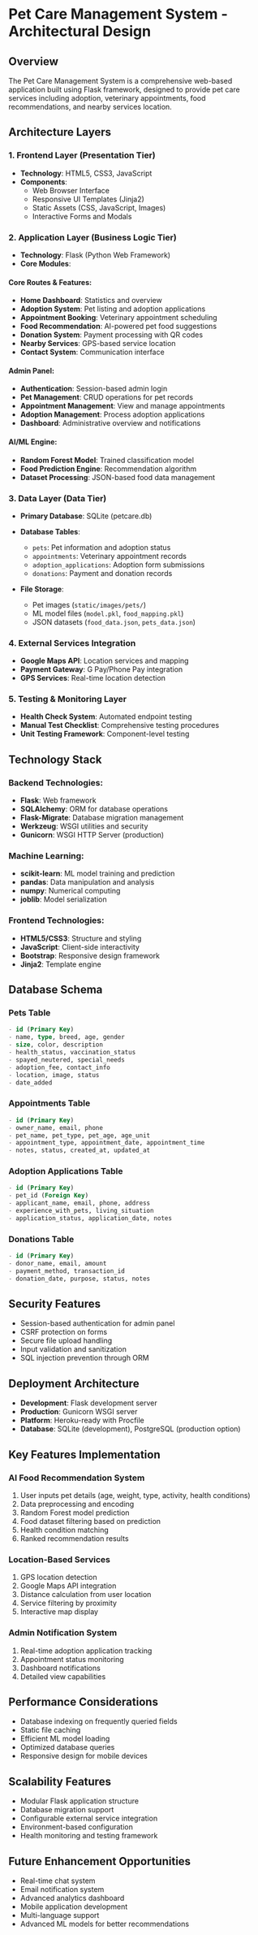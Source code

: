 # Pet Care Management System - Architectural Design

## Overview
The Pet Care Management System is a comprehensive web-based application built using Flask framework, designed to provide pet care services including adoption, veterinary appointments, food recommendations, and nearby services location.

## Architecture Layers

### 1. Frontend Layer (Presentation Tier)
- **Technology**: HTML5, CSS3, JavaScript
- **Components**:
  - Web Browser Interface
  - Responsive UI Templates (Jinja2)
  - Static Assets (CSS, JavaScript, Images)
  - Interactive Forms and Modals

### 2. Application Layer (Business Logic Tier)
- **Technology**: Flask (Python Web Framework)
- **Core Modules**:

#### Core Routes & Features:
- **Home Dashboard**: Statistics and overview
- **Adoption System**: Pet listing and adoption applications
- **Appointment Booking**: Veterinary appointment scheduling
- **Food Recommendation**: AI-powered pet food suggestions
- **Donation System**: Payment processing with QR codes
- **Nearby Services**: GPS-based service location
- **Contact System**: Communication interface

#### Admin Panel:
- **Authentication**: Session-based admin login
- **Pet Management**: CRUD operations for pet records
- **Appointment Management**: View and manage appointments
- **Adoption Management**: Process adoption applications
- **Dashboard**: Administrative overview and notifications

#### AI/ML Engine:
- **Random Forest Model**: Trained classification model
- **Food Prediction Engine**: Recommendation algorithm
- **Dataset Processing**: JSON-based food data management

### 3. Data Layer (Data Tier)
- **Primary Database**: SQLite (petcare.db)
- **Database Tables**:
  - `pets`: Pet information and adoption status
  - `appointments`: Veterinary appointment records
  - `adoption_applications`: Adoption form submissions
  - `donations`: Payment and donation records

- **File Storage**:
  - Pet images (`static/images/pets/`)
  - ML model files (`model.pkl`, `food_mapping.pkl`)
  - JSON datasets (`food_data.json`, `pets_data.json`)

### 4. External Services Integration
- **Google Maps API**: Location services and mapping
- **Payment Gateway**: G Pay/Phone Pay integration
- **GPS Services**: Real-time location detection

### 5. Testing & Monitoring Layer
- **Health Check System**: Automated endpoint testing
- **Manual Test Checklist**: Comprehensive testing procedures
- **Unit Testing Framework**: Component-level testing

## Technology Stack

### Backend Technologies:
- **Flask**: Web framework
- **SQLAlchemy**: ORM for database operations
- **Flask-Migrate**: Database migration management
- **Werkzeug**: WSGI utilities and security
- **Gunicorn**: WSGI HTTP Server (production)

### Machine Learning:
- **scikit-learn**: ML model training and prediction
- **pandas**: Data manipulation and analysis
- **numpy**: Numerical computing
- **joblib**: Model serialization

### Frontend Technologies:
- **HTML5/CSS3**: Structure and styling
- **JavaScript**: Client-side interactivity
- **Bootstrap**: Responsive design framework
- **Jinja2**: Template engine

## Database Schema

### Pets Table
```sql
- id (Primary Key)
- name, type, breed, age, gender
- size, color, description
- health_status, vaccination_status
- spayed_neutered, special_needs
- adoption_fee, contact_info
- location, image, status
- date_added
```

### Appointments Table
```sql
- id (Primary Key)
- owner_name, email, phone
- pet_name, pet_type, pet_age, age_unit
- appointment_type, appointment_date, appointment_time
- notes, status, created_at, updated_at
```

### Adoption Applications Table
```sql
- id (Primary Key)
- pet_id (Foreign Key)
- applicant_name, email, phone, address
- experience_with_pets, living_situation
- application_status, application_date, notes
```

### Donations Table
```sql
- id (Primary Key)
- donor_name, email, amount
- payment_method, transaction_id
- donation_date, purpose, status, notes
```

## Security Features
- Session-based authentication for admin panel
- CSRF protection on forms
- Secure file upload handling
- Input validation and sanitization
- SQL injection prevention through ORM

## Deployment Architecture
- **Development**: Flask development server
- **Production**: Gunicorn WSGI server
- **Platform**: Heroku-ready with Procfile
- **Database**: SQLite (development), PostgreSQL (production option)

## Key Features Implementation

### AI Food Recommendation System
1. User inputs pet details (age, weight, type, activity, health conditions)
2. Data preprocessing and encoding
3. Random Forest model prediction
4. Food dataset filtering based on prediction
5. Health condition matching
6. Ranked recommendation results

### Location-Based Services
1. GPS location detection
2. Google Maps API integration
3. Distance calculation from user location
4. Service filtering by proximity
5. Interactive map display

### Admin Notification System
1. Real-time adoption application tracking
2. Appointment status monitoring
3. Dashboard notifications
4. Detailed view capabilities

## Performance Considerations
- Database indexing on frequently queried fields
- Static file caching
- Efficient ML model loading
- Optimized database queries
- Responsive design for mobile devices

## Scalability Features
- Modular Flask application structure
- Database migration support
- Configurable external service integration
- Environment-based configuration
- Health monitoring and testing framework

## Future Enhancement Opportunities
- Real-time chat system
- Email notification system
- Advanced analytics dashboard
- Mobile application development
- Multi-language support
- Advanced ML models for better recommendations
